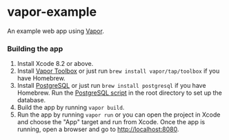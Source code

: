 # vapor-example
An example web app using [Vapor](https://vapor.codes/).

### Building the app

1. Install Xcode 8.2 or above.
2. Install [Vapor Toolbox](https://vapor.github.io/documentation/getting-started/install-toolbox.html) or just run `brew install vapor/tap/toolbox` if you have Homebrew.
3. Install [PostgreSQL](https://www.postgresql.org/) or just run `brew install postgresql` if you have Homebrew. Run the [PostgreSQL script](https://github.com/MichaelWangCH/vapor-example/blob/master/postgresql) in the root directory to set up the database.
4. Build the app by running `vapor build`.
5. Run the app by running `vapor run` or you can open the project in Xcode and choose the "App" target and run from Xcode. Once the app is running, open a browser and go to [http://localhost:8080](http://localhost:8080).
